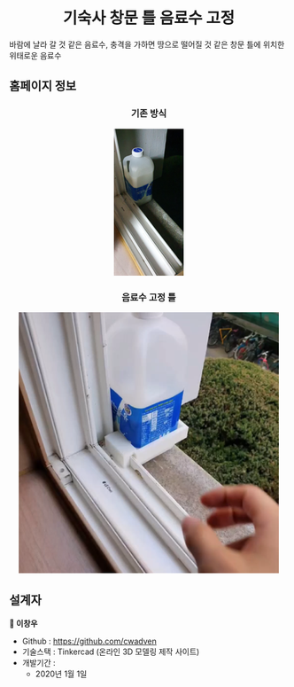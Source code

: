 <h1 align="center">기숙사 창문 틀 음료수 고정</h1>

바람에 날라 갈 것 같은 음료수, 충격을 가하면 땅으로 떨어질 것 같은 창문 틀에 위치한 위태로운 음료수

## 홈페이지 정보

<h3 align="center">기존 방식</h3>
<p align="center">
<img alt="beverage" src="https://github.com/cwadven/wkudormitory_beverage_holder_v1/blob/master/assets/seq2.PNG"/>
</p>

<h3 align="center">음료수 고정 틀</h3>
<p align="center">
<img alt="beverage" src="https://github.com/cwadven/wkudormitory_beverage_holder_v1/blob/master/assets/seq1.PNG"/>
</p>

## 설계자

**👤 이창우**

- Github : https://github.com/cwadven
- 기술스택 : Tinkercad (온라인 3D 모델링 제작 사이트)
- 개발기간 : <br>
    - 2020년 1월 1일